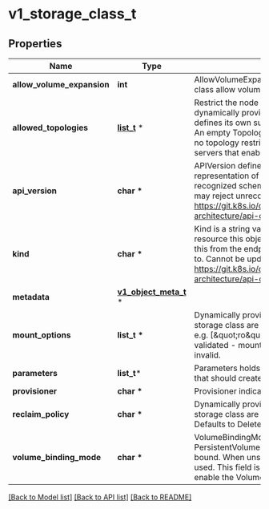 # v1_storage_class_t

## Properties
Name | Type | Description | Notes
------------ | ------------- | ------------- | -------------
**allow_volume_expansion** | **int** | AllowVolumeExpansion shows whether the storage class allow volume expand | [optional] 
**allowed_topologies** | [**list_t**](v1_topology_selector_term.md) \* | Restrict the node topologies where volumes can be dynamically provisioned. Each volume plugin defines its own supported topology specifications. An empty TopologySelectorTerm list means there is no topology restriction. This field is only honored by servers that enable the VolumeScheduling feature. | [optional] 
**api_version** | **char \*** | APIVersion defines the versioned schema of this representation of an object. Servers should convert recognized schemas to the latest internal value, and may reject unrecognized values. More info: https://git.k8s.io/community/contributors/devel/sig-architecture/api-conventions.md#resources | [optional] 
**kind** | **char \*** | Kind is a string value representing the REST resource this object represents. Servers may infer this from the endpoint the client submits requests to. Cannot be updated. In CamelCase. More info: https://git.k8s.io/community/contributors/devel/sig-architecture/api-conventions.md#types-kinds | [optional] 
**metadata** | [**v1_object_meta_t**](v1_object_meta.md) \* |  | [optional] 
**mount_options** | **list_t \*** | Dynamically provisioned PersistentVolumes of this storage class are created with these mountOptions, e.g. [\&quot;ro\&quot;, \&quot;soft\&quot;]. Not validated - mount of the PVs will simply fail if one is invalid. | [optional] 
**parameters** | **list_t*** | Parameters holds the parameters for the provisioner that should create volumes of this storage class. | [optional] 
**provisioner** | **char \*** | Provisioner indicates the type of the provisioner. | 
**reclaim_policy** | **char \*** | Dynamically provisioned PersistentVolumes of this storage class are created with this reclaimPolicy. Defaults to Delete. | [optional] 
**volume_binding_mode** | **char \*** | VolumeBindingMode indicates how PersistentVolumeClaims should be provisioned and bound.  When unset, VolumeBindingImmediate is used. This field is only honored by servers that enable the VolumeScheduling feature. | [optional] 

[[Back to Model list]](../README.md#documentation-for-models) [[Back to API list]](../README.md#documentation-for-api-endpoints) [[Back to README]](../README.md)


